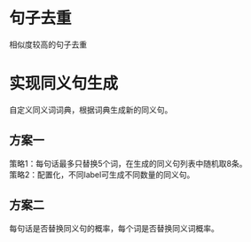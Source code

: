 # 句子去重
相似度较高的句子去重

# 实现同义句生成
自定义同义词词典，根据词典生成新的同义句。
## 方案一
策略1：每句话最多只替换5个词，在生成的同义句列表中随机取8条。  
策略2：配置化，不同label可生成不同数量的同义句。
## 方案二
每句话是否替换同义句的概率，每个词是否替换同义词概率。
